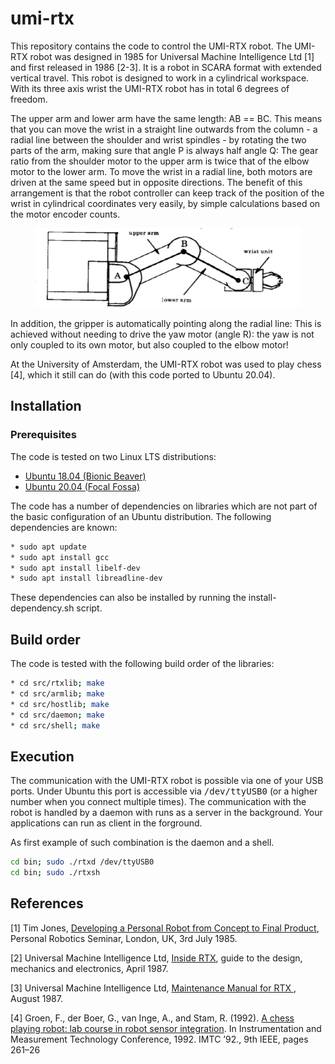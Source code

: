 # umi-rtx

This repository contains the code to control the UMI-RTX robot. The UMI-RTX robot was designed in 1985 for Universal Machine Intelligence Ltd [1] and first released in 1986 [2-3].  It is a robot in SCARA format with extended vertical travel. This robot is designed to work in a cylindrical workspace. With its three axis wrist the UMI-RTX robot has in total 6 degrees of freedom.

The upper arm and lower arm have the same length: AB == BC.  This means that you can move the wrist in a straight line outwards from the column - a radial line between the shoulder and wrist spindles - by rotating the two parts of the arm, making sure that angle P is always half angle Q:
The gear ratio from the shoulder motor to the upper arm is twice that of the elbow motor to the lower arm. To move the wrist in a radial line, both motors are driven at the same speed but in opposite directions. The benefit of this arrangement is that the robot controller can keep track of the position of the wrist in cylindrical coordinates very easily, by simple calculations based on the motor encoder counts.

<figure>
<img src="images/arm1.png" alt="top view on the UMI-RTX arm" />
</figure>

In addition, the gripper is automatically pointing along the radial line:
This is achieved without needing to drive the yaw motor (angle R): the yaw is not only coupled to its own motor, but also coupled to the elbow motor!

At the University of Amsterdam, the UMI-RTX robot was used to play chess [4], which it still can do (with this code ported to Ubuntu 20.04).

## Installation

### Prerequisites

The code is tested on two Linux LTS distributions:

* [Ubuntu 18.04 (Bionic Beaver)](https://releases.ubuntu.com/bionic)
* [Ubuntu 20.04 (Focal Fossa)](https://releases.ubuntu.com/focal)

The code has a number of dependencies on libraries which are not part of the basic configuration of an Ubuntu distribution. The following dependencies are known:

``` bash
* sudo apt update
* sudo apt install gcc
* sudo apt install libelf-dev
* sudo apt install libreadline-dev
```

These dependencies can also be installed by running the install-dependency.sh script.

## Build order

The code is tested with the following build order of the libraries:

``` bash
* cd src/rtxlib; make
* cd src/armlib; make
* cd src/hostlib; make
* cd src/daemon; make
* cd src/shell; make
```

## Execution

The communication with the UMI-RTX robot is possible via one of your USB ports. Under Ubuntu this port is accessible via <tt>/dev/ttyUSB0</tt> (or a higher number when you connect multiple times). The communication with the robot is handled by a daemon with runs as a server in the background. Your applications can run as client in the forground. 

As first example of such combination is the daemon and a shell.

``` bash
cd bin; sudo ./rtxd /dev/ttyUSB0
cd bin; sudo ./rtxsh
```

## References

[1] Tim Jones, <a href=http://davidbuckley.net/RS/History/LondonRobotics85/TimJonesUMI.htm>Developing a Personal Robot from Concept to Final Product</a>, Personal Robotics Seminar, London, UK, 3rd July 1985.

[2] Universal Machine Intelligence Ltd, <a href=https://wiki.london.hackspace.org.uk/w/images/3/3c/RTX_Inside.pdf>Inside RTX</a>, guide to the design, mechanics and electronics, April 1987.

[3] Universal Machine Intelligence Ltd, <a href=https://staff.fnwi.uva.nl/a.visser/education/ZSB/MaintenanceManualForRTX.pdf>Maintenance Manual for RTX </a>, August 1987.

[4] Groen, F., der Boer, G., van Inge, A., and Stam, R. (1992). <a href=https://ieeexplore.ieee.org/abstract/document/245137>A chess playing robot: lab course in robot sensor integration</a>. In Instrumentation and Measurement Technology Conference, 1992.  IMTC ’92., 9th IEEE, pages 261–26
